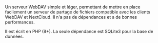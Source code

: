 Un serveur WebDAV simple et léger, permettant de mettre en place facilement un serveur de partage de fichiers compatible avec les clients WebDAV et NextCloud. Il n'a pas de dépendances et a de bonnes performances.

Il est écrit en PHP (8+). La seule dépendance est SQLite3 pour la base de données.
